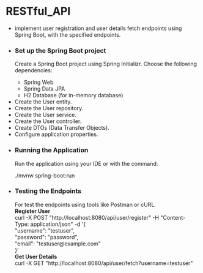 # RESTful_API
<ul>
  <li><p>implement user registration and user details fetch endpoints using Spring Boot, with the specified endpoints.</p></li>
  <li>
    <h3>Set up the Spring Boot project</h3>
    <p>Create a Spring Boot project using Spring Initializr. Choose the following dependencies:</p>
        <ul>
          <li>Spring Web</li>
            <li>  Spring Data JPA<li
             <li> H2 Database (for in-memory database)</li>
        </ul>
  </li>
 
  <li>Create the User entity.</li>
  <li>Create the User repository.</li>
  <li>Create the User service.</li>
  <li>Create the User controller.</li>
  <li>Create DTOs (Data Transfer Objects).</li>
  <li>Configure application properties.</li>
  <li><h3>Running the Application</h3>
      <p>Run the application using your IDE or with the command:</p>
      <p>./mvnw spring-boot:run</p> 
  </li>
  <li><h3>Testing the Endpoints</h3></li>
  For test the endpoints using tools like Postman or cURL.</br>
  <b>Register User</b></br>
  curl -X POST "http://localhost:8080/api/user/register" -H "Content-Type: application/json" -d '{</br>
  "username": "testuser",</br>
  "password": "password",</br>
  "email": "testuser@example.com"</br>
}'</br>
<b>Get User Details</b></br>
curl -X GET "http://localhost:8080/api/user/fetch?username=testuser"

</ul>
